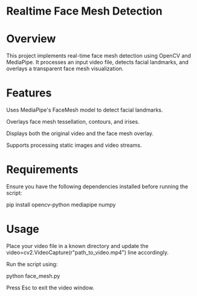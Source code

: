 # Realtime Face Mesh Detection

# Overview

This project implements real-time face mesh detection using OpenCV and MediaPipe. It processes an input video file, detects facial landmarks, and overlays a transparent face mesh visualization.

# Features

Uses MediaPipe's FaceMesh model to detect facial landmarks.

Overlays face mesh tessellation, contours, and irises.

Displays both the original video and the face mesh overlay.

Supports processing static images and video streams.

# Requirements

Ensure you have the following dependencies installed before running the script:

pip install opencv-python mediapipe numpy

# Usage

Place your video file in a known directory and update the video=cv2.VideoCapture(r"path_to_video.mp4") line accordingly.

Run the script using:

python face_mesh.py

Press Esc to exit the video window.

